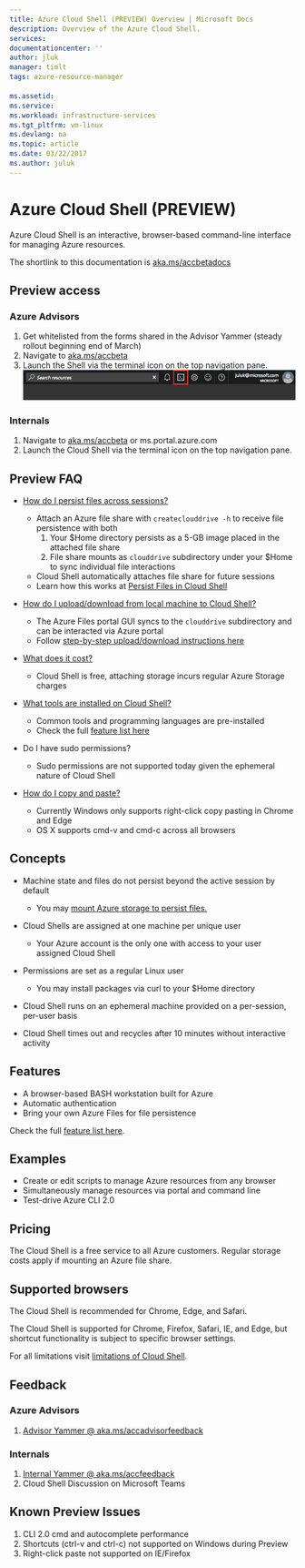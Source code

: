 ```yaml
---
title: Azure Cloud Shell (PREVIEW) Overview | Microsoft Docs
description: Overview of the Azure Cloud Shell.
services: 
documentationcenter: ''
author: jluk
manager: timlt
tags: azure-resource-manager
 
ms.assetid: 
ms.service: 
ms.workload: infrastructure-services
ms.tgt_pltfrm: vm-linux
ms.devlang: na
ms.topic: article
ms.date: 03/22/2017
ms.author: juluk
---
```

# Azure Cloud Shell (PREVIEW)
Azure Cloud Shell is an interactive, browser-based command-line interface for managing Azure resources.

The shortlink to this documentation is [aka.ms/accbetadocs](https://www.aka.ms/accbetadocs)

## Preview access 
### Azure Advisors
1. Get whitelisted from the forms shared in the Advisor Yammer (steady rollout beginning end of March)
2. Navigate to [aka.ms/accbeta](https://www.aka.ms/accbeta)
3. Launch the Shell via the terminal icon on the top navigation pane.
![](media/shell-icon.png)

### Internals
1. Navigate to [aka.ms/accbeta](https://www.aka.ms/accbeta) or ms.portal.azure.com
2. Launch the Cloud Shell via the terminal icon on the top navigation pane.

## Preview FAQ
* [How do I persist files across sessions?](persisting-shell-storage.md) 
  * Attach an Azure file share with `createclouddrive -h` to receive file persistence with both
    1. Your $Home directory persists as a 5-GB image placed in the attached file share
    2. File share mounts as `clouddrive` subdirectory under your $Home to sync individual file interactions
  * Cloud Shell automatically attaches file share for future sessions
  * Learn how this works at [Persist Files in Cloud Shell](persisting-shell-storage.md) 

* [How do I upload/download from local machine to Cloud Shell?](https://github.com/jluk/ACC-Documentation/blob/master/persisting-shell-storage.md#upload-or-download-local-files)
  * The Azure Files portal GUI syncs to the `clouddrive` subdirectory and can be interacted via Azure portal
  * Follow [step-by-step upload/download instructions here](https://github.com/jluk/ACC-Documentation/blob/master/persisting-shell-storage.md#upload-or-download-local-files)

* [What does it cost?](pricing.md)
  * Cloud Shell is free, attaching storage incurs regular Azure Storage charges

* [What tools are installed on Cloud Shell?](features.md)
  * Common tools and programming languages are pre-installed
  * Check the full [feature list here](features.md)

* Do I have sudo permissions?
  * Sudo permissions are not supported today given the ephemeral nature of Cloud Shell

* [How do I copy and paste?](using-the-shell-window.md)
  * Currently Windows only supports right-click copy pasting in Chrome and Edge
  * OS X supports cmd-v and cmd-c across all browsers

## Concepts
* Machine state and files do not persist beyond the active session by default
  * You may [mount Azure storage to persist files.](persisting-shell-storage.md) 
* Cloud Shells are assigned at one machine per unique user
  * Your Azure account is the only one with access to your user assigned Cloud Shell
* Permissions are set as a regular Linux user
  * You may install packages via curl to your $Home directory

* Cloud Shell runs on an ephemeral machine provided on a per-session, per-user basis
* Cloud Shell times out and recycles after 10 minutes without interactive activity

## Features
* A browser-based BASH workstation built for Azure
* Automatic authentication
* Bring your own Azure Files for file persistence

Check the full [feature list here](features.md).

## Examples
* Create or edit scripts to manage Azure resources from any browser
* Simultaneously manage resources via portal and command line
* Test-drive Azure CLI 2.0

## Pricing
The Cloud Shell is a free service to all Azure customers. Regular storage costs apply if mounting an Azure file share.

## Supported browsers
The Cloud Shell is recommended for Chrome, Edge, and Safari. 

The Cloud Shell is supported for Chrome, Firefox, Safari, IE, and Edge, but shortcut functionality is subject to specific browser settings.

For all limitations visit [limitations of Cloud Shell](limitations.md).
## Feedback
### Azure Advisors
1. [Advisor Yammer @ aka.ms/accadvisorfeedback](https://aka.ms/accadvisorfeedback) <br>

### Internals
1. [Internal Yammer @ aka.ms/accfeedback](https://aka.ms/accfeedback) <br>
2. Cloud Shell Discussion on Microsoft Teams <br>

## Known Preview Issues
1. CLI 2.0 cmd and autocomplete performance
2. Shortcuts (ctrl-v and ctrl-c) not supported on Windows during Preview
3. Right-click paste not supported on IE/Firefox